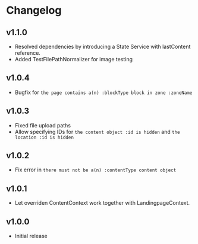 # Changelog

## v1.1.0
* Resolved dependencies by introducing a State Service with lastContent reference.
* Added TestFilePathNormalizer for image testing

## v1.0.4
* Bugfix for `the page contains a(n) :blockType block in zone :zoneName`

## v1.0.3
* Fixed file upload paths
* Allow specifying IDs for  `the content object :id is hidden` and `the location :id is hidden`

## v1.0.2
* Fix error in `there must not be a(n) :contentType content object`

## v1.0.1
* Let overriden ContentContext work together with LandingpageContext. 

## v1.0.0
* Initial release